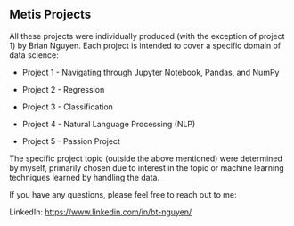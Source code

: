 ## Metis Projects

All these projects were individually produced (with the exception of project 1) by Brian Nguyen. Each project is intended to cover a specific domain of data science:



* Project 1 - Navigating through Jupyter Notebook, Pandas, and NumPy

* Project 2 - Regression

* Project 3 - Classification

* Project 4 - Natural Language Processing (NLP)

* Project 5 - Passion Project




The specific project topic (outside the above mentioned) were determined by myself, primarily chosen due to interest in the topic or machine learning techniques learned by handling the data.

If you have any questions, please feel free to reach out to me:

LinkedIn: https://www.linkedin.com/in/bt-nguyen/
